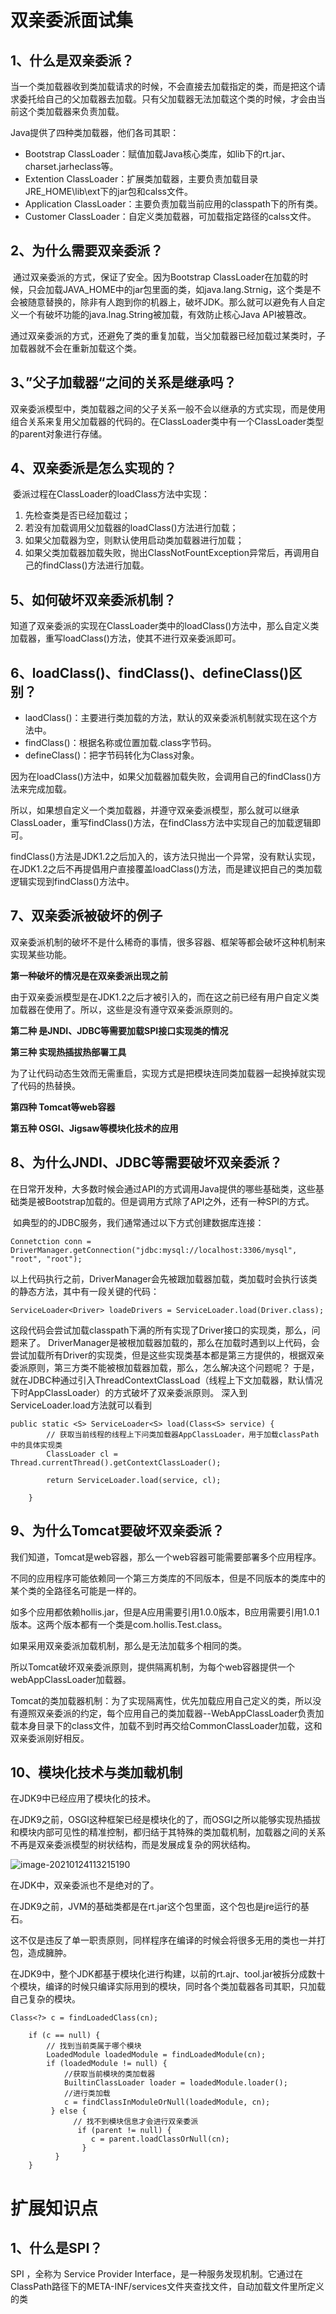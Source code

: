 # 双亲委派面试集

## 1、什么是双亲委派？

​	当一个类加载器收到类加载请求的时候，不会直接去加载指定的类，而是把这个请求委托给自己的父加载器去加载。只有父加载器无法加载这个类的时候，才会由当前这个类加载器来负责加载。

Java提供了四种类加载器，他们各司其职：

- Bootstrap ClassLoader：赋值加载Java核心类库，如lib下的rt.jar、charset.jarheclass等。
- Extention ClassLoader：扩展类加载器，主要负责加载目录JRE_HOME\lib\ext下的jar包和calss文件。
- Application ClassLoader：主要负责加载当前应用的classpath下的所有类。
- Customer ClassLoader：自定义类加载器，可加载指定路径的calss文件。

## 2、为什么需要双亲委派？

​	通过双亲委派的方式，保证了安全。因为Bootstrap ClassLoader在加载的时候，只会加载JAVA_HOME中的jar包里面的类，如java.lang.Strnig，这个类是不会被随意替换的，除非有人跑到你的机器上，破坏JDK。那么就可以避免有人自定义一个有破坏功能的java.lnag.String被加载，有效防止核心Java API被篡改。

​	通过双亲委派的方式，还避免了类的重复加载，当父加载器已经加载过某类时，子加载器就不会在重新加载这个类。

## 3、”父子加载器“之间的关系是继承吗？

​	双亲委派模型中，类加载器之间的父子关系一般不会以继承的方式实现，而是使用组合关系来复用父加载器的代码的。在ClassLoader类中有一个ClassLoader类型的parent对象进行存储。

## 4、双亲委派是怎么实现的？

​	委派过程在ClassLoader的loadClass方法中实现：

1. 先检查类是否已经加载过；
2. 若没有加载调用父加载器的loadClass()方法进行加载；
3. 如果父加载器为空，则默认使用启动类加载器进行加载；
4. 如果父类加载器加载失败，抛出ClassNotFountException异常后，再调用自己的findClass()方法进行加载。

## 5、如何破坏双亲委派机制？

​	知道了双亲委派的实现在ClassLoader类中的loadClass()方法中，那么自定义类加载器，重写loadClass()方法，使其不进行双亲委派即可。

## 6、loadClass()、findClass()、defineClass()区别？

- laodClass()：主要进行类加载的方法，默认的双亲委派机制就实现在这个方法中。
- findClass()：根据名称或位置加载.class字节码。
- defineClass()：把字节码转化为Class对象。

​    因为在loadClass()方法中，如果父加载器加载失败，会调用自己的findClass()方法来完成加载。

​    所以，如果想自定义一个类加载器，并遵守双亲委派模型，那么就可以继承ClassLoader，重写findClass()方法，在findClass方法中实现自己的加载逻辑即可。

​	  findClass()方法是JDK1.2之后加入的，该方法只抛出一个异常，没有默认实现，在JDK1.2之后不再提倡用户直接覆盖loadClass()方法，而是建议把自己的类加载逻辑实现到findClass()方法中。

## 7、双亲委派被破坏的例子

​	双亲委派机制的破坏不是什么稀奇的事情，很多容器、框架等都会破坏这种机制来实现某些功能。

**第一种破坏的情况是在双亲委派出现之前**

​	由于双亲委派模型是在JDK1.2之后才被引入的，而在这之前已经有用户自定义类加载器在使用了。所以，这些是没有遵守双亲委派原则的。

**第二种 是JNDI、JDBC等需要加载SPI接口实现类的情况**

 **第三种 实现热插拔热部署工具**

​    为了让代码动态生效而无需重启，实现方式是把模块连同类加载器一起换掉就实现了代码的热替换。

**第四种 Tomcat等web容器**

**第五种 OSGI、Jigsaw等模块化技术的应用**

## 8、为什么JNDI、JDBC等需要破坏双亲委派？

​	在日常开发种，大多数时候会通过API的方式调用Java提供的哪些基础类，这些基础类是被Bootstrap加载的。但是调用方式除了API之外，还有一种SPI的方式。

​	如典型的的JDBC服务，我们通常通过以下方式创建数据库连接：

```
Connetction conn = DriverManager.getConnection("jdbc:mysql://localhost:3306/mysql", "root", "root");
```

以上代码执行之前，DriverManager会先被跟加载器加载，类加载时会执行该类的静态方法，其中有一段关键的代码：

```
ServiceLoader<Driver> loadeDrivers = ServiceLoader.load(Driver.class);
```

这段代码会尝试加载classpath下满的所有实现了Driver接口的实现类，那么，问题来了。
DriverManager是被根加载器加载的，那么在加载时遇到以上代码，会尝试加载所有Driver的实现类，但是这些实现类基本都是第三方提供的，根据双亲委派原则，第三方类不能被根加载器加载，那么，怎么解决这个问题呢？
于是，就在JDBC种通过引入ThreadContextClassLoad（线程上下文加载器，默认情况下时AppClassLoader）的方式破坏了双亲委派原则。
深入到ServiceLoader.load方法就可以看到

```
public static <S> ServiceLoader<S> load(Class<S> service) {
		// 获取当前线程的线程上下问类加载器AppClassLoader，用于加载classPath中的具体实现类
        ClassLoader cl = Thread.currentThread().getContextClassLoader();

        return ServiceLoader.load(service, cl);

    }
```

## 9、为什么Tomcat要破坏双亲委派？

我们知道，Tomcat是web容器，那么一个web容器可能需要部署多个应用程序。

不同的应用程序可能依赖同一个第三方类库的不同版本，但是不同版本的类库中的某个类的全路径名可能是一样的。

如多个应用都依赖hollis.jar，但是A应用需要引用1.0.0版本，B应用需要引用1.0.1版本。这两个版本都有一个类是com.hollis.Test.class。

如果采用双亲委派加载机制，那么是无法加载多个相同的类。

所以Tomcat破坏双亲委派原则，提供隔离机制，为每个web容器提供一个webAppClassLoader加载器。

Tomcat的类加载器机制：为了实现隔离性，优先加载应用自己定义的类，所以没有遵照双亲委派的约定，每个应用自己的类加载器--WebAppClassLoader负责加载本身目录下的class文件，加载不到时再交给CommonClassLoader加载，这和双亲委派刚好相反。

## 10、模块化技术与类加载机制

在JDK9中已经应用了模块化的技术。

在JDK9之前，OSGI这种框架已经是模块化的了，而OSGI之所以能够实现热插拔和模块内部可见性的精准控制，都归结于其特殊的类加载机制，加载器之间的关系不再是双亲委派模型的树状结构，而是发展成复杂的网状结构。

![image-20210124113215190](D:\WorkSpace\Java\JVM\双亲委派面试集.assets\image-20210124113215190.png)

在JDK中，双亲委派也不是绝对的了。

在JDK9之前，JVM的基础类都是在rt.jar这个包里面，这个包也是jre运行的基石。

这不仅是违反了单一职责原则，同样程序在编译的时候会将很多无用的类也一并打包，造成臃肿。

在JDK9中，整个JDK都基于模块化进行构建，以前的rt.ajr、tool.jar被拆分成数十个模块，编译的时候只编译实际用到的模块，同时各个类加载器各司其职，只加载自己复杂的模块。

```
Class<?> c = findLoadedClass(cn);

    if (c == null) {
        // 找到当前类属于哪个模块
        LoadedModule loadedModule = findLoadedModule(cn);
        if (loadedModule != null) {
            //获取当前模块的类加载器
            BuiltinClassLoader loader = loadedModule.loader();
            //进行类加载
            c = findClassInModuleOrNull(loadedModule, cn);
         } else {
              // 找不到模块信息才会进行双亲委派
               if (parent != null) {
                  c = parent.loadClassOrNull(cn);
                }
          }
    }
```

# 扩展知识点

## 1、什么是SPI？

SPI ，全称为 Service Provider Interface，是一种服务发现机制。它通过在ClassPath路径下的META-INF/services文件夹查找文件，自动加载文件里所定义的类